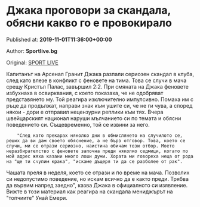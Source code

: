 
# Джака проговори за скандала, обясни какво го е провокирало

Published at: **2019-11-01T11:36:00+00:00**

Author: **Sportlive.bg**

Original: [SPORT LIVE](https://www.sportlive.bg/worldfootball/england/dzhaka-progovori-za-skandala-obqsni-kakvo-go-e-provokiralo-1390696.html)

Капитанът на Арсенал Гранит Джака разпали сериозен скандал в клуба, след като влезе в конфликт с феновете на тима. Това се случи в мача срещу Кристъл Палас, завършил 2:2. При смяната на Джака феновете избухнаха в освирквания, с което показаха, че не одобряват представянето му. Той реагира изключително импулсивно. Помаха им с ръце да продължат, направи знак към ушите си, че не ги чува, а според някои - дори е отправил нецензурни реплики към тях.
Вчера швейцарският национал наруши мълчанието си по темата и обясни поведението си. Същевременно, той се извини за него.

        "След като прекарах няколко дни в обмислянето на случилото се, реших да ви дам своето обяснение, а не бърз отговор. Това, което се случи, ми се отрази сериозно, наистина обичам този отбор. Моето неразбирателство с феновете започна преди няколко седмици, когато по мой адрес жяха казани много лоши думи. Хората ми говореха неща от рода на "ще ти счупим крака", "искаме дъщеря ти да се разболее от рак".
      
Чашата преля в неделя, което се отрази и по време на мача. Позволих си недопустимо поведение, но искам всичко да е както преди. Трябва да вървим напред заедно", казва Джака в официалното си изявление. Вижте в този материал как реагира на скандала мениджърът на "топчиите" Унай Емери.
